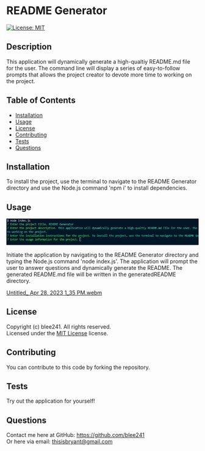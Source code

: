 # README Generator
  [![License: MIT](https://img.shields.io/badge/License-MIT-yellow.svg)](https://opensource.org/licenses/MIT)

  ## Description

  This application will dynamically generate a high-qualtiy README.md file for the user. The command line will display a series of easy-to-follow prompts that allows the project creator to devote more time to working on the project.

  ## Table of Contents

  - [Installation](#installation)
  - [Usage](#usage)
  - [License](#license)
  - [Contributing](#contributing)
  - [Tests](#tests)
  - [Questions](#questions)

  ## Installation

  To install the project, use the terminal to navigate to the README Generator directory and use the Node.js command 'npm i' to install dependencies.

  ## Usage

  ![Terminal example](./images/screenshot1.jpg)
  
  Initiate the application by navigating to the README Generator directory and typing the Node.js command 'node index.js'. The application will prompt the user to answer questions and dynamically generate the README. The generated README.md file will be written in the generatedREADME directory.
  
  [Untitled_ Apr 28, 2023 1_35 PM.webm](https://user-images.githubusercontent.com/128437170/235250308-12d27fe6-1560-443f-a680-484a120853c5.webm)

  ## License

  Copyright (c) blee241. All rights reserved. <br>
  Licensed under the [MIT License](LICENSE.txt) license.

  ## Contributing

  You can contribute to this code by forking the repository.

  ## Tests

  Try out the application for yourself!

  ## Questions
  
  Contact me here at GitHub: https://github.com/blee241 <br>
  Or here via email: thisisbryant@gmail.com

